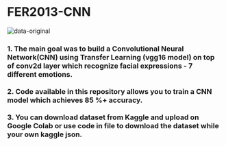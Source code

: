 # FER2013-CNN

![data-original](https://user-images.githubusercontent.com/48207530/133936851-49531e38-e861-4116-9b36-032baa819a36.png)


<h3> 1. The main goal was to build a Convolutional Neural Network(CNN) using Transfer Learning (vgg16 model) on top of conv2d layer which recognize facial expressions - 7 different emotions. <br><br>
  2. Code available in this repository allows you to train a CNN model which achieves 85 %+ accuracy. <br><br>
   3. You can download dataset from Kaggle and upload on Google Colab or use code in file to download the dataset while your own kaggle json.</h3>
